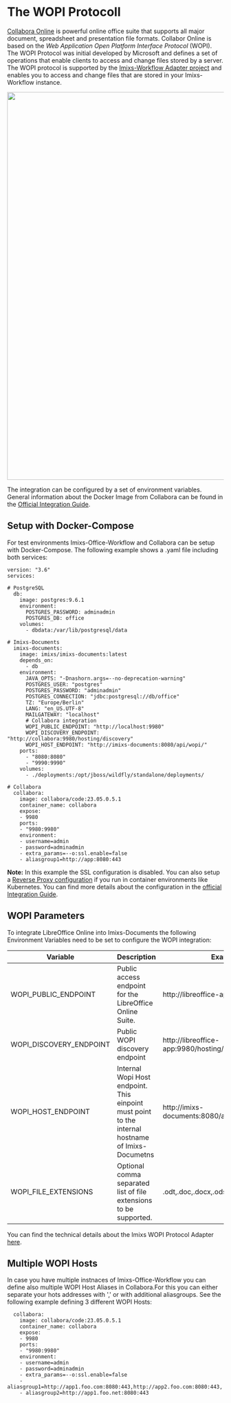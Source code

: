 # The WOPI Protocoll

[Collabora Online](https://www.collaboraoffice.com/)  is powerful online office suite that supports all major document, spreadsheet and presentation file formats. Collabor Online is based on the *Web Application Open Platform Interface Protocol* (WOPI). The WOPI Protocol was initial developed by Microsoft and defines a set of operations that enable clients to access and change files stored by a server. The WOPI protocol is supported by the [Imixs-Workflow Adapter project](https://github.com/imixs/imixs-adapters/tree/master/imixs-adapters-wopi) and enables you to access and change files that are stored in your Imixs-Workflow instance.

<img class="screenshot" src="../wopi-01.png" width="900" />

The integration can be configured by a set of environment variables. General information about the Docker Image from Collabora can be found in the [Official Integration Guide](https://sdk.collaboraonline.com/docs/installation/CODE_Docker_image.html).

## Setup with Docker-Compose

For test environments Imixs-Office-Workflow and Collabora can be setup with Docker-Compose. The following example shows a .yaml file including both services:

	version: "3.6"
	services:
	
	# PostgreSQL
	  db:
	    image: postgres:9.6.1
	    environment:
	      POSTGRES_PASSWORD: adminadmin
	      POSTGRES_DB: office
	    volumes: 
	      - dbdata:/var/lib/postgresql/data
	
	# Imixs-Documents
	  imixs-documents:
	    image: imixs/imixs-documents:latest
	    depends_on:
	      - db
	    environment:
	      JAVA_OPTS: "-Dnashorn.args=--no-deprecation-warning"
	      POSTGRES_USER: "postgres"
	      POSTGRES_PASSWORD: "adminadmin"
	      POSTGRES_CONNECTION: "jdbc:postgresql://db/office"      
	      TZ: "Europe/Berlin"
	      LANG: "en_US.UTF-8"
	      MAILGATEWAY: "localhost"
	      # Collabora integration
	      WOPI_PUBLIC_ENDPOINT: "http://localhost:9980"
		  WOPI_DISCOVERY_ENDPOINT: "http://collabora:9980/hosting/discovery"
	      WOPI_HOST_ENDPOINT: "http://imixs-documents:8080/api/wopi/"                
	    ports:
	      - "8080:8080"
	      - "9990:9990"
	    volumes:
	      - ./deployments:/opt/jboss/wildfly/standalone/deployments/
	
	# Collabora 
	  collabora:
		image: collabora/code:23.05.0.5.1
		container_name: collabora
		expose:
		- 9980
		ports:
		- "9980:9980"
		environment:
		- username=admin
		- password=adminadmin
		- extra_params=--o:ssl.enable=false
		- aliasgroup1=http://app:8080:443


**Note:** In this example the SSL configuration is disabled. You can also setup a [Reverse Proxy configuration](https://sdk.collaboraonline.com/docs/installation/Proxy_settings.html) if you run in container environments like Kubernetes. You can find  more details about the configuration in the [official Integration Guide](https://sdk.collaboraonline.com/docs/installation/CODE_Docker_image.html).

## WOPI Parameters 

To integrate LibreOffice Online into Imixs-Documents the following Environment Variables need to be set to configure the WOPI integration:


| Variable              | Description  							| Example |
| --------------------- |---------------------------------------|---------|
| WOPI_PUBLIC_ENDPOINT  | Public access endpoint for the LibreOffice Online Suite. |http://libreoffice-app:9980
| WOPI_DISCOVERY_ENDPOINT  | Public WOPI discovery endpoint  |http://libreoffice-app:9980/hosting/discovery
| WOPI_HOST_ENDPOINT    | Internal Wopi Host endpoint. This einpoint must point to the internal hostname of Imixs-Documetns | http://imixs-documents:8080/api/wopi/ |
| WOPI_FILE_EXTENSIONS | Optional comma separated list of file extensions to be supported. |.odt,.doc,.docx,.ods,.xls,.xlsx,.ppt,.pptx|     
     
You can find the technical details about the Imixs WOPI Protocol Adapter [here](https://github.com/imixs/imixs-adapters/tree/master/imixs-adapters-wopi).


## Multiple WOPI Hosts

In case you have multiple instnaces of Imixs-Office-Workflow you can define also multiple WOPI Host Aliases in Collabora.For this you can either separate your hots addresses with ',' or with additional aliasgroups. See the following example defining 3 different WOPI Hosts:

	  collabora:
		image: collabora/code:23.05.0.5.1
		container_name: collabora
		expose:
		- 9980
		ports:
		- "9980:9980"
		environment:
		- username=admin
		- password=adminadmin
		- extra_params=--o:ssl.enable=false
		- aliasgroup1=http://app1.foo.com:8080:443,http://app2.foo.com:8080:443, 
		- aliasgroup2=http://app1.foo.net:8080:443
 


